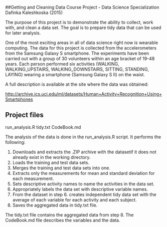 ##Getting and Cleaning Data Course Project - Data Science Specialization
Dafinka Kaleshkoska (2015)

The purpose of this project is to demonstrate the ability to collect, work with, and clean a data set. The goal is to prepare tidy data that can be used for later analysis.

One of the most exciting areas in all of data science right now is wearable computing. The data for this project is collected from the accelerometers from the Samsung Galaxy S smartphone. 
The experiments have been carried out with a group of 30 volunteers within an age bracket of 19-48 years. Each person performed six activities (WALKING, WALKING_UPSTAIRS, WALKING_DOWNSTAIRS, SITTING, STANDING, LAYING) wearing a smartphone (Samsung Galaxy S II) on the waist. 

A full description is available at the site where the data was obtained: 

http://archive.ics.uci.edu/ml/datasets/Human+Activity+Recognition+Using+Smartphones


## Project files

run_analysis.R
tidy.txt
CodeBook.md

The analysis of the data is done in the run_analysis.R script. It performs the following:

1. Downloads and extracts the .ZIP archive with the datasetif it does not already exist in the working directory. 
2. Loads the training and test data sets.
3. Merges the training and test data sets into one.
4. Extracts only the measurements for mean and standard deviation for each measurement.
5. Sets descriptive activity names to name the activities in the data set.
6. Appropriately labels the data set with descriptive variable names. 
7. From the dataset in step 6. creates independent tidy data set with the average of each variable for each activity and each subject.
8. Saves the aggregated data in tidy.txt file.

The tidy.txt file contains the aggregated data from step 8.
The CodeBook.md file describes the variables and the data. 

